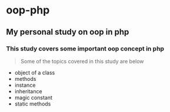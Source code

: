 # oop-php

## My personal study on oop in php

### This study covers some important oop concept in php
> Some of the topics covered in this study are below
-  object of a class
- methods
- instance
- inheritance
- magic constant
- static methods
